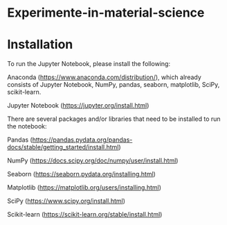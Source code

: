 # Experimente-in-material-science
# Installation
To run the Jupyter Notebook, please install the following:

Anaconda (https://www.anaconda.com/distribution/), which already consists of Jupyter Notebook, NumPy, pandas, seaborn, matplotlib, SciPy, scikit-learn.

Jupyter Notebook (https://jupyter.org/install.html)

There are several packages and/or libraries that need to be installed to run the notebook:

Pandas (https://pandas.pydata.org/pandas-docs/stable/getting_started/install.html)

NumPy (https://docs.scipy.org/doc/numpy/user/install.html)

Seaborn (https://seaborn.pydata.org/installing.html)

Matplotlib (https://matplotlib.org/users/installing.html)

SciPy (https://www.scipy.org/install.html)

Scikit-learn (https://scikit-learn.org/stable/install.html)
